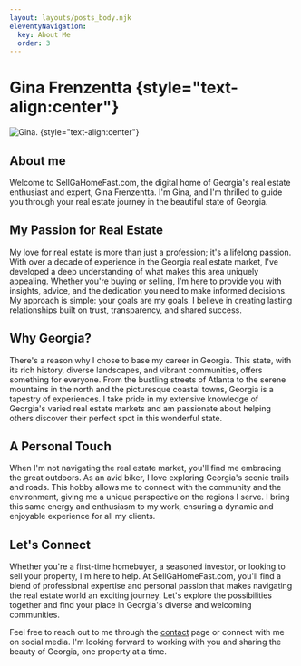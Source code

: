 ```yaml
---
layout: layouts/posts_body.njk
eleventyNavigation:
  key: About Me
  order: 3
---
```

# Gina Frenzentta {style="text-align:center"}
![Gina.](/img/me.jpg) {style="text-align:center"}

## About me
Welcome to SellGaHomeFast.com, the digital home of Georgia's real estate enthusiast and expert, Gina Frenzentta. I'm Gina, and I'm thrilled to guide you through your real estate journey in the beautiful state of Georgia.

## My Passion for Real Estate

My love for real estate is more than just a profession; it's a lifelong passion. With over a decade of experience in the Georgia real estate market, I've developed a deep understanding of what makes this area uniquely appealing. Whether you're buying or selling, I'm here to provide you with insights, advice, and the dedication you need to make informed decisions. My approach is simple: your goals are my goals. I believe in creating lasting relationships built on trust, transparency, and shared success.

## Why Georgia?

There's a reason why I chose to base my career in Georgia. This state, with its rich history, diverse landscapes, and vibrant communities, offers something for everyone. From the bustling streets of Atlanta to the serene mountains in the north and the picturesque coastal towns, Georgia is a tapestry of experiences. I take pride in my extensive knowledge of Georgia's varied real estate markets and am passionate about helping others discover their perfect spot in this wonderful state.

## A Personal Touch

When I'm not navigating the real estate market, you'll find me embracing the great outdoors. As an avid biker, I love exploring Georgia's scenic trails and roads. This hobby allows me to connect with the community and the environment, giving me a unique perspective on the regions I serve. I bring this same energy and enthusiasm to my work, ensuring a dynamic and enjoyable experience for all my clients.

## Let's Connect

Whether you're a first-time homebuyer, a seasoned investor, or looking to sell your property, I'm here to help. At SellGaHomeFast.com, you'll find a blend of professional expertise and personal passion that makes navigating the real estate world an exciting journey. Let's explore the possibilities together and find your place in Georgia's diverse and welcoming communities.

Feel free to reach out to me through the [contact](/contact) page or connect with me on social media. I'm looking forward to working with you and sharing the beauty of Georgia, one property at a time.